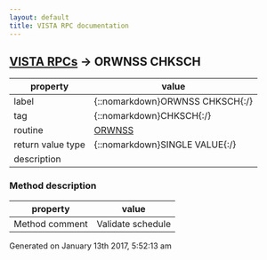 ```yaml
---
layout: default
title: VISTA RPC documentation
---
```




## [VISTA RPCs](TableOfContent.md) &#8594; ORWNSS CHKSCH 

 property | value 
--- | --- 
 label | {::nomarkdown}ORWNSS CHKSCH{:/}
 tag | {::nomarkdown}CHKSCH{:/}
 routine | [ORWNSS](http://code.osehra.org/dox/Routine_ORWNSS_source.html)
 return value type | {::nomarkdown}SINGLE VALUE{:/}
 description | 


### Method description

 property | value 
--- | --- 
 Method comment | Validate schedule




 Generated on January 13th 2017, 5:52:13 am